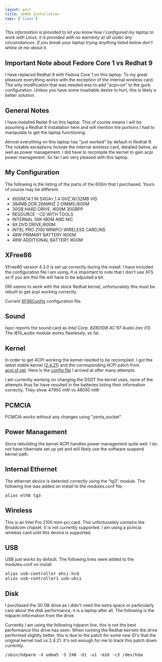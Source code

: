 ```yaml
---
layout: post
title: i600m Installation
tags: ['linux']
---
```


*This information is provided to let you know how I configured my laptop
to work with Linux; it is provided with no warranty at all under any
circumstances. If you break your laptop trying anything listed below
don't whine at me about it.*

## Important Note about Fedore Core 1 vs Redhat 9
	
I have replaced Redhat 9 with Fedora Core 1 on this laptop. To my great
pleasure everything works with the exception of the internal wireless
card. The only modification that was needed was to add "acpi=on" to the
gurb configuration. Unless you have some insatiable desire to hurt, this
is likely a better solution.

## General Notes
		
I have installed Redat 9 on this laptop. This of course means I will be
assuming a Redhat 9 installation here and will mention the portions I
had to manipulate to get the laptop functioning.
		
Almost everything on this laptop has "just worked" by default in Redhat
9. The notable exceptions include the internal wireless card, detailed
below, as well as power management. I did have to recompile the kernel
to gain acpi power management.  So far I am very pleased with this
laptop. 

## My Configuration
	
The following is the listing of the parts of the 600m that I purchased.
Yours of course may be different.

 * I600M,14.1 IN SXGA+,1.4 GHZ,W/32MB VID
 * 384MB,DDR,266MHZ 2 DIMMS,I600M
 * 30GB HARD DRIVE, I600M 30GBPP
 * RESOURCE - CD WITH TOOLS
 * INTERNAL 56K MDM AND NIC
 * 8X DVD DRIVE,I600M
 * INTEL PRO 2100 MINIPCI WIRELESS CARD,INS
 * 48W PRIMARY BATTERY I600M
 * 48W ADDITIONAL BATTERY I600M

## XFree86
		
XFree86 version 4.3.0 is set up correctly during the install. I have
included the configuration file I am using. It is important to note that
I don't use XFS so if you are this file will have to be adjusted a bit. 
		
DRI seems to work with the stock Redhat kernel, unfortunately this must
be rebuilt to get acpi working correctly. 
		
Current [XF86Config](/media/2003/05/i600m-XF86Config) configuration file.

## Sound
		
lspci reports the sound card as <i>Intel Corp. 82801DB AC'97 Audio (rev
01)</i>. The i810_audio module works flawlessly, so far.

## Kernel
	
In order to get ACPI working the kernel needed to be recompiled. I got
the latest stable kernel ([2.4.21](http://www.kernel.org)) and the
corresponding ACPI patch from [acpi.sf.net](http://acpi.sf.net).  Here
is the [config file](/media/2003/05/i600m-kernel-config-2.4.21) I
arrived at after many attempts.

I am currently working on changing the DSDT the kernel uses, none of the
attempts thus far have resulted in the batteries listing their
information correctly. They show 47950 mW vs 48000 mW.

## PCMCIA
		
PCMCIA works without any changes using "yenta_socket".

## Power Management

Since rebuilding the kernel ACPI handles power management quite well. I
do not have hibernate set up yet and will likely use the software
suspend kernel path. 

## Internal Ethernet
		
The ethernet device is detected correctly using the "tg3" module.  The
following line was added on install to the modules.conf file.

<pre>
alias eth0 tg3
</pre>

## Wireless
	
This is an Intel Pro 2100 mini-pci card. This unfortunately contains the
Broadcom chipset. It is not currently supported. I am using a pcmcia
wireless card until this device is supported.

## USB

USB just works by default. The following lines were added to the
modules.conf on install.

<pre>
alias usb-controller ehci-hcd
alias usb-controller1 usb-uhci
</pre>

## Disk

I purchased the 30 GB drive as I didn't need the extra space or
particularly care about the disk performance, it is a laptop after all.
The following is the hdparm information from the drive.
		
Currently I am using the following hdparm line, this is not the best
performance this drive has seen. When running the Redhat kernels the
drive performed slightly better, this is due to the patch for some new
ID's that the original kernel had vs 2.4.21.  It's not enough for me to
track this patch down currently.

<pre>
/sbin/hdparm -X udma5 -S 240 -d1 -u1 -m16 -c3 /dev/hda
</pre>

